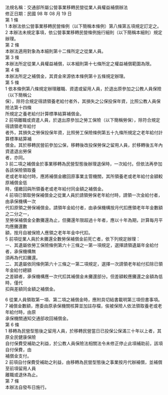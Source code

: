 法規名稱：交通部所屬公營事業移轉民營從業人員權益補償辦法  
修正日期：民國 98 年 08 月 19 日  
第 1 條  
1 本辦法依公營事業移轉民營條例（以下簡稱本條例）第八條第五項規定訂定之。  
2 本辦法未規定事項，依公營事業移轉民營條例施行細則（以下簡稱本細則）規定辦理。  
第 2 條  
本辦法適用對象為本細則第十二條所定之從業人員。  
第 3 條  
本辦法所定從業人員權益補償，以本細則第十七條所定之權益補償範圍為限。  
第 4 條  
本辦法所定之補償金，其資金來源依本條例第十五條規定辦理。  
第 5 條  
1 依本條例第八條規定辦理離職、資遣或留用人員，於退出原參加之公教人員保險（以下簡稱公  
保），除符合規定得請領養老給付者外，其損失之公保投保年資，比照公教人員保險法第十四條  
所規定之養老給付計算標準結算補償金。  
2 前項離職或資遣人員，於退出原參加之勞工保險（以下簡稱勞保），除符合規定得請領老年給付  
者外，其損失之勞保投保年資，比照勞工保險條例第五十九條所規定之老年給付計算標準結算補  
償金。其於移轉民營前參加公保，移轉後改投保勞保之留用人員，於移轉後五年內資遣退出勞保  
者，亦同。  
3 前二項之補償金於事業移轉為民營型態後辦理退保時，一次給付。但依法再參加各該保險領取養  
老或老年給付時，應將補償金繳回原事業主管機關，其所領養老或老年給付金額較原補償金低  
時，僅繳回與所領養老或老年給付同金額之補償金。  
4 前項已領取勞保補償金之從業人員於請領勞保老年給付時，請領一次金給付者，由承保機構一次  
代扣原領之勞保補償金。請領年金給付者，由承保機構按月代扣應領老年年金數額之二分之一，  
至勞保補償金全數攤還為止，但攤還年限超過十年者，應以十年為期，計算每月平均應攤還數  
額，按月自被保險人應領之老年年金中代扣。  
5 前項從業人員於未攤還全數勞保補償金前死亡者，依下列規定辦理：  
一、其遺屬依勞工保險條例第六十三條之一第一項規定，選擇請領遺屬年金給付者，承保機構無  
須再為代扣攤還。  
二、其遺屬依同條例第六十三條之一第二項規定，選擇一次請領老年給付扣除已領年金給付總額  
之差額者，承保機構應一次代扣其補償金未攤還部分。但差額較應攤還之金額為低時，僅代  
扣與差額同金額之補償金。  


6 從業人員領取第一項、第二項之補償金時，應附具切結書載明第三項但書事項。  
7 補償金數額，應委由原承保機關核算並加註存檔，俟被保險人依法領取養老或老年給付時，由原  
承保機關通知交通部收回補償金。  
第 6 條  
1 移轉為民營型態後之留用人員，於移轉民營當日已投保公保滿三十年以上者，其原全民健康保險  
自付保費受補助之利益，於公教人員保險法相關法令未修正停止此項補助前，該項自付保費，由  
補償金支付。  
2 前項自付保費受補助之利益，由移轉為民營型態後之事業按月代辦補償，並補償至前項留用人員  
離職或退休為止。  
第 7 條  
本辦法自發布日施行。  


